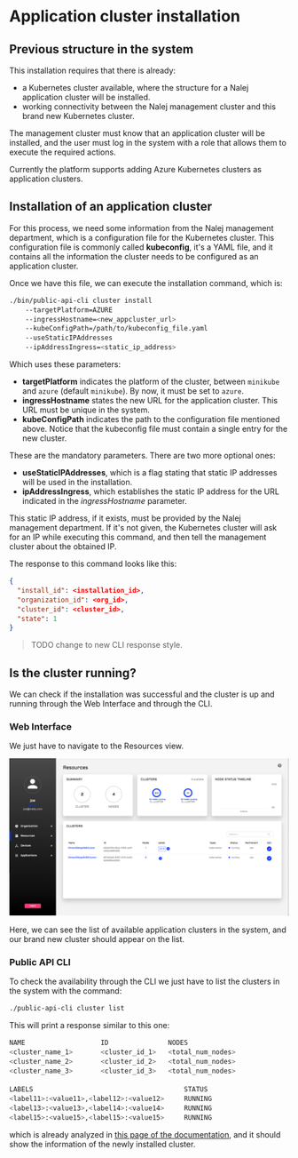 # Application cluster installation

## Previous structure in the system

This installation requires that there is already:

- a Kubernetes cluster available, where the structure for a Nalej application cluster will be installed.
- working connectivity between the Nalej management cluster and this brand new Kubernetes cluster.

The management cluster must know that an application cluster will be installed, and the user must log in the system with a role that allows them to execute the required actions.

Currently the platform supports adding Azure Kubernetes clusters as application clusters. 

## Installation of an application cluster

For this process, we need some information from the Nalej management department, which is a configuration file for the Kubernetes cluster. This configuration file is commonly called **kubeconfig**, it's a YAML file, and it contains all the information the cluster needs to be configured as an application cluster.

Once we have this file, we can execute the installation command, which is:

```bash
./bin/public-api-cli cluster install 
	--targetPlatform=AZURE 
	--ingressHostname=<new_appcluster_url> 
	--kubeConfigPath=/path/to/kubeconfig_file.yaml 
	--useStaticIPAddresses 
	--ipAddressIngress=<static_ip_address>
```

Which uses these parameters:

- **targetPlatform** indicates the platform of the cluster, between `minikube` and  `azure` (default `minikube`). By now, it must be set to `azure`.
- **ingressHostname** states the new URL for the application cluster. This URL must be unique in the system.
- **kubeConfigPath** indicates the path to the configuration file mentioned above. Notice that the kubeconfig file must contain a single entry for the new cluster.

These are the mandatory parameters. There are two more optional ones:

- **useStaticIPAddresses**, which is a flag stating that static IP addresses will be used in the installation.
- **ipAddressIngress**, which establishes the static IP address for the URL indicated in the *ingressHostname* parameter.

 This static IP address, if it exists, must be provided by the Nalej management department. If it's not given, the Kubernetes cluster will ask for an IP while executing this command, and then tell the management cluster about the obtained IP.

The response to this command looks like this:

```json
{
  "install_id": <installation_id>,
  "organization_id": <org_id>,
  "cluster_id": <cluster_id>,
  "state": 1
}
```

> TODO change to new CLI response style.

## Is the cluster running?

We can check if the installation was successful and the cluster is up and running through the Web Interface and through the CLI.

### Web Interface

We just have to navigate to the Resources view.

![Resources list view.](../.gitbook/assets/res_list.png)

Here, we can see the list of available application clusters in the system, and our brand new cluster should appear on the list.

### Public API CLI

To check the availability through the CLI we just have to list the clusters in the system with the command:

```bash
./public-api-cli cluster list
```

This will print a response similar to this one:

```bash
NAME                   ID          		NODES   
<cluster_name_1>	   <cluster_id_1> 	<total_num_nodes>
<cluster_name_2>	   <cluster_id_2> 	<total_num_nodes>
<cluster_name_3>	   <cluster_id_3> 	<total_num_nodes>

LABELS                          			STATUS
<label11>:<value11>,<label12>:<value12>   	RUNNING
<label13>:<value13>,<label14>:<value14>   	RUNNING
<label15>:<value15>,<label15>:<value15>  	RUNNING
```

which is already analyzed in [this page of the documentation](resources.md), and it should show the information of the newly installed cluster.